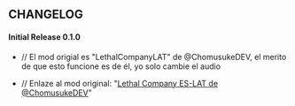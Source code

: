 ## CHANGELOG
#### Initial Release 0.1.0
- // El mod origial es "LethalCompanyLAT" de @ChomusukeDEV, el merito de que esto funcione es de él, yo solo cambie el audio

- // Enlaze al mod original: "<a href="https://thunderstore.io/c/lethal-company/p/ChomusukeDEV/LethalCompanyLAT/">Lethal Company ES-LAT de @ChomusukeDEV</a>"